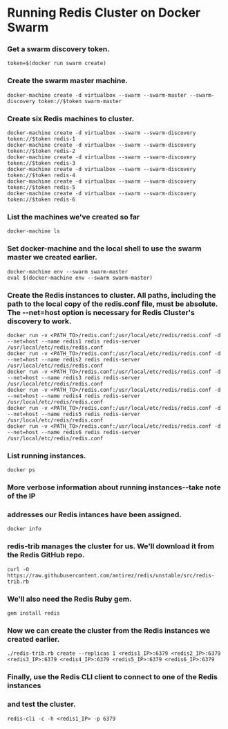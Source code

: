 # Running Redis Cluster on Docker Swarm

### Get a swarm discovery token.
```
token=$(docker run swarm create)
```

### Create the swarm master machine.
```
docker-machine create -d virtualbox --swarm --swarm-master --swarm-discovery token://$token swarm-master
```

### Create six Redis machines to cluster.
```
docker-machine create -d virtualbox --swarm --swarm-discovery token://$token redis-1
docker-machine create -d virtualbox --swarm --swarm-discovery token://$token redis-2
docker-machine create -d virtualbox --swarm --swarm-discovery token://$token redis-3
docker-machine create -d virtualbox --swarm --swarm-discovery token://$token redis-4
docker-machine create -d virtualbox --swarm --swarm-discovery token://$token redis-5
docker-machine create -d virtualbox --swarm --swarm-discovery token://$token redis-6
```

### List the machines we've created so far
```
docker-machine ls
```

### Set docker-machine and the local shell to use the swarm master we created earlier.
```
docker-machine env --swarm swarm-master
eval $(docker-machine env --swarm swarm-master)
```

### Create the Redis instances to cluster. All paths, including the path to the local copy of the redis.conf file, must be absolute. The --net=host option is necessary for Redis Cluster's discovery to work.
```
docker run -v <PATH_TO>/redis.conf:/usr/local/etc/redis/redis.conf -d --net=host --name redis1 redis redis-server /usr/local/etc/redis/redis.conf
docker run -v <PATH_TO>/redis.conf:/usr/local/etc/redis/redis.conf -d --net=host --name redis2 redis redis-server /usr/local/etc/redis/redis.conf
docker run -v <PATH_TO>/redis.conf:/usr/local/etc/redis/redis.conf -d --net=host --name redis3 redis redis-server /usr/local/etc/redis/redis.conf
docker run -v <PATH_TO>/redis.conf:/usr/local/etc/redis/redis.conf -d --net=host --name redis4 redis redis-server /usr/local/etc/redis/redis.conf
docker run -v <PATH_TO>/redis.conf:/usr/local/etc/redis/redis.conf -d --net=host --name redis5 redis redis-server /usr/local/etc/redis/redis.conf
docker run -v <PATH_TO>/redis.conf:/usr/local/etc/redis/redis.conf -d --net=host --name redis6 redis redis-server /usr/local/etc/redis/redis.conf
```

### List running instances.
```
docker ps
```

### More verbose information about running instances--take note of the IP
### addresses our Redis intances have been assigned.
```
docker info
```

### redis-trib manages the cluster for us. We'll download it from the Redis GitHub repo.
```
curl -O https://raw.githubusercontent.com/antirez/redis/unstable/src/redis-trib.rb
```

### We'll also need the Redis Ruby gem.
```
gem install redis
```

### Now we can create the cluster from the Redis instances we created earlier.
```
./redis-trib.rb create --replicas 1 <redis1_IP>:6379 <redis2_IP>:6379 <redis3_IP>:6379 <redis4_IP>:6379 <redis5_IP>:6379 <redis6_IP>:6379
```

### Finally, use the Redis CLI client to connect to one of the Redis instances
### and test the cluster.
```
redis-cli -c -h <redis1_IP> -p 6379
```
